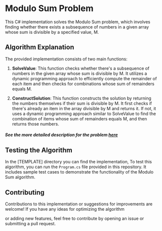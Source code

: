 # Modulo Sum Problem

This C# implementation solves the Modulo Sum problem, which involves finding whether there exists a subsequence of numbers in a given array whose sum is divisible by a specified value, M.

## Algorithm Explanation

The provided implementation consists of two main functions:

1. **SolveValue**: This function checks whether there's a subsequence of numbers in the given array whose sum is divisible by M. It utilizes a dynamic programming approach to efficiently compute the remainder of each item and then checks for combinations whose sum of remainders equals M.

2. **ConstructSolution**: This function constructs the solution by returning the numbers themselves if their sum is divisible by M. It first checks if there's already an item in the array divisible by M and returns it. If not, it uses a dynamic programming approach similar to SolveValue to find the combination of items whose sum of remainders equals M, and then returns those numbers.
##### See the more detailed description for the problem [here](https://github.com/Saalehh/Algorithms/tree/main/ModuloSum/Description.pdf)

## Testing the Algorithm

In the [TEMPLATE] directory you can find the implementation, To test this algorithm, you can run the `Program.cs` file provided in this repository. It includes sample test cases to demonstrate the functionality of the Modulo Sum algorithm.

## Contributing

Contributions to this implementation or suggestions for improvements are welcome! If you have any ideas for optimizing the algorithm

 or adding new features, feel free to contribute by opening an issue or submitting a pull request.
